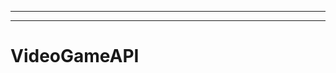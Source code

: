 ------------------------------------------------------------------------------------------------
-------------------------------------------------------
# VideoGameAPI
